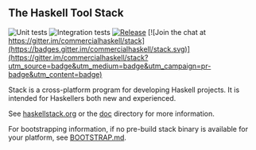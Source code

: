 ## The Haskell Tool Stack

![Unit tests](https://github.com/commercialhaskell/stack/workflows/Unit%20tests/badge.svg)
![Integration tests](https://github.com/commercialhaskell/stack/workflows/Integration%20tests/badge.svg)
[![Release](https://img.shields.io/github/release/commercialhaskell/stack.svg)](https://github.com/commercialhaskell/stack/releases)
[![Join the chat at https://gitter.im/commercialhaskell/stack](https://badges.gitter.im/commercialhaskell/stack.svg)](https://gitter.im/commercialhaskell/stack?utm_source=badge&utm_medium=badge&utm_campaign=pr-badge&utm_content=badge)

Stack is a cross-platform program for developing Haskell projects. It is intended for Haskellers both new and experienced.

See [haskellstack.org](http://haskellstack.org) or the [doc](./doc) directory for more
information.

For bootstrapping information, if no pre-build stack binary is available for your platform, see [BOOTSTRAP.md](./BOOTSTRAP.md).

